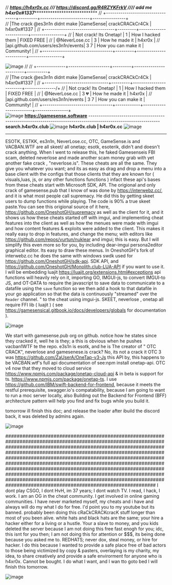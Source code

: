 // ***https://h4xr0x.cc /// https://discord.gg/R4RZYKFrkV //// add me h4xr0x#1337*******************************
// +----------------------------------+---------+------------------------+----------------+                              
// |The crack @es3n1n didnt make      |GameSense|    crackCRACkCr4Ck     | h4xr0x#1337    |
// +----------------------------------+---------+------------------------+----------------+
// |  Not crack! Its Onetap!		      | 1       |  How I hacked them     |  FIXED FREE    |
// |      @NeverLose.cc               |  3      |  How he made it        |    h4xr0x      |
// |api.github.com/users/es3n1n/events|   3 7   |  How you can make it   |  Community!    |
// +----------------------------------+---------+------------------------+----------------+								

                           
![image](https://user-images.githubusercontent.com/65768277/131275595-db3a8a20-f26e-4ea4-8e3f-f16126e4ac9b.png)
//
// +--------------+--------------------+---------+------------------------+----------+                              
// |The crack @es3n1n didnt make  |GameSense|    crackCRACkCr4Ck     | h4xr0x#1337   |
// +-------------------------------+---------+------------------------+---------------/+
// |  Not crack! Its Onetap!		    | 1       |  How I hacked them     |  FIXED FREE    |
// |      @NeverLose.cc              |  3 💔︁   |  How he made it        |    h4xr0x      |
// |api.github.com/users/es3n1n/events |   3 7     |  How you can make it   |  Community!    |
// +----------------------------------+------------+------------------------+----------------+								
![image](https://user-images.githubusercontent.com/65768277/131276207-485d6654-7409-480c-ade1-a3a004edb143.png) **https://gamesense.software**
----------------------------------------------------------------------------------------------------------------**search.h4xr0x.club**
![image](https://user-images.githubusercontent.com/65768277/131276082-3d0d2355-a2b5-40d8-a850-e2fbb50923bb.png) **h4xr0x.club | h4xr0x.cc**
![image](https://user-images.githubusercontent.com/65768277/131276148-09c4cafa-5ca8-4d7c-b185-80eca4df7b89.png)  

---------------------------------------------------------------------------------------------------------------------------------------------------------------------------------------------------------------------------------------------------------------------------------------------------------------------------------------------------------------------------------
ESOTK, ESTKK, es3n1n, NeverLose.cc, OTC, GameSense.is and VACBAN.WTF are all skeet/ all onetap; esotk, esoterik, didn't and doesn't crack anything. When I went to release this, he faked Gamesenseis FBI scam, deleted neverlose and made another scam money grab with yet another fake crack , "neverlose.is". These cheats are all the same. They give you whatever you want; and its as easy as  drag and drop a menu into a base client with the configs that those clients that they are known for ( visuals,luas, js, or any other functions functions ) infact these api's bases from these cheats start with Microsoft SDK, API. The origional and only crack of gamesense.pub that I know of was done by  https://interwebz.cc/, and it is what most people call supremacy. He did this by getting skeet users to dump functions while playing. The code is 90% a true skeet paste.You can see this origional source of it here, https://github.com/OneshotGH/supremacy as well as the client for it,  and it shows us how these cheats started off with imgui, and implementing cheat features into the client as well as how the menues were made with imgui and how content features & exploits were added to the client. This makes it really easy to drop in features, and change the menu; with editors like https://github.com/repos/vurtun/nuklear and imgui; this is easy. But I will simplify this even more so for you, by including dear-imgui persona2editor graphical editor. Its easy to draw these menus. In OneshotGH's fork of interwebz.cc he does the same with windows swdk used for https://github.com/OneshotGH/sdk-api. SDK API, and https://github.com/OneshotGH/Monolith.club-LUA-API if you want to use it. I will be embedding luajit https://luajit.org/extensions.html#exceptions api functions will heavily rely on it, importing GO, IMGUI-js, to convert IMGUI-to JS, and OT-DATA to require the javascript to save data to communicate to a datafile using the `save` function so we then add a hook to that datafile in your go application so that the data is continuously "streamed" over the `Reader` channel. " to the cheat using imgui-js. SKEET, neverlose , onetap all require FFI lib ( luajit ) ( see https://gamesensical.gitbook.io/docs/developers/globals for documentation ).

![image](https://user-images.githubusercontent.com/65768277/131305555-d04825d5-4a82-47b8-8cd3-f037b1db80ae.png)

We start with gamesense.pub org on github. notice how he states since they cracked it, well he is they; a this is obvious when he pushes vacban1WTF te the repo. e3s1n is esotk, and he is The creator of " OTC CRACK", neverlose and gamesenese.is  crack? No, its not a crack it OTC 3 was https://github.com/ZaUserA/OneTap-v3-Js this API by, this happens to be VACBAN.wtf's full api documentation of see:npm install onetap-api. OTC v4 now that they moved to cloud service https://www.npmjs.com/package/onetap-cloud-api & in beta is support for ts. https://www.npmjs.com/package/onetap-ts. I use https://github.com/IBM/swift-backend-for-frontend, because it meets the restful prerequisite, swagger.io's compatability, because I am going to want to run a moc server locally, also Building out the Backend for Frontend (BFF) architecture pattern will help you find and fix bugs while you build it.


tomorrow ill finish this doc; and release the loader after ibuild the discord back, it was deleted  by admins again.



![image](https://user-images.githubusercontent.com/65768277/131306536-0b7d9003-36a7-4e62-a80e-2583da4e0785.png)



#############################################################################################################################################################################################################################################################################################################################################################################################################################################################################################################################################################################
I dont play CSGO, I dont HvH, im 37 years; I dont watch TV. I read, I hack, I work. I am an OG in the cheat community. I get involved in online gaming communities. I have never marketed myself, my cheats and i have and always will do my what I do for free. I'd point you to my youtube but its banned. probably been doing this cRaCkCRACKcracK stuff longer than most of you been alive. white hats and black hats are the same; your hire a hacker either for a living or a hustle. Your a slave to money, and you kids deleted the server because I am not doing this free fast enogh for you; idc, this isnt for you then; I am not doing this for attention or $$$, its being done because you asked me to. REDHATS; never dox, steal money, or hire for hacker. I do this because I wanted to provide a safe place free of bad actors to those being victimized by copy & pasters, overlaying  is my charity, my idea, to share creatively and provide a safe envirorment for anyone who is h4xr0x. Cannot be bought. I do what I want, and I wan tto goto bed I will finish this tomorrow.

 ![image](https://user-images.githubusercontent.com/65768277/131276282-9b33a22b-a012-4200-a4b4-9f5536c08fee.png)

